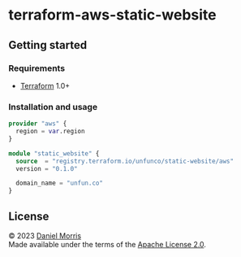 # terraform-aws-static-website

## Getting started

### Requirements

- [Terraform] 1.0+

### Installation and usage

```terraform
provider "aws" {
  region = var.region
}

module "static_website" {
  source  = "registry.terraform.io/unfunco/static-website/aws"
  version = "0.1.0"

  domain_name = "unfun.co"
}
```

## License

© 2023 [Daniel Morris]\
Made available under the terms of the [Apache License 2.0].

[apache license 2.0]: LICENSE.md
[daniel morris]: https://unfun.co
[terraform]: https://terraform.io
